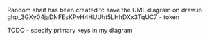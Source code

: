 Random shait has been created to save the UML diagram on draw.io
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 - token

TODO - specify primary keys in my diagram

